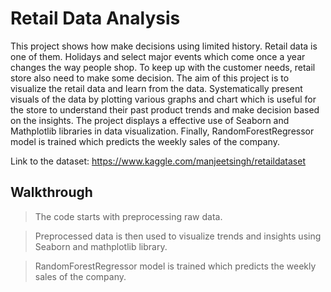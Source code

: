 # Retail Data Analysis

This project shows how make decisions using limited history. Retail data is one of them. Holidays and select major events which come once a year changes the way people shop. To keep up with the customer needs, retail store also need to make some decision. The aim of this project is to visualize the retail data and learn from the data. Systematically present visuals of the data by plotting various graphs and chart which is useful for the store to understand their past product trends and make decision based on the insights. The project displays a effective use of Seaborn and Mathplotlib libraries in data visualization. Finally, RandomForestRegressor model is trained which predicts the weekly sales of the company.

Link to the dataset: https://www.kaggle.com/manjeetsingh/retaildataset

## Walkthrough

>The code starts with preprocessing raw data.

>Preprocessed data is then used to visualize trends and insights using Seaborn and mathplotlib library.

>RandomForestRegressor model is trained which predicts the weekly sales of the company.


